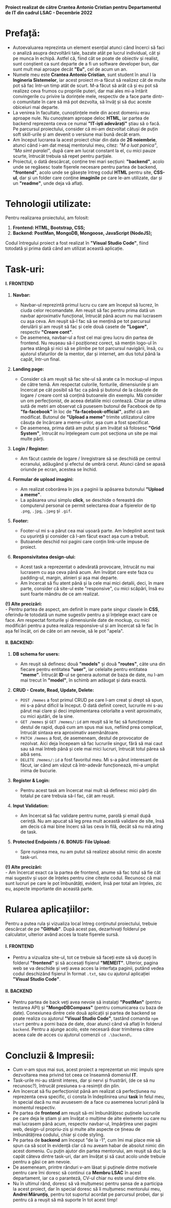#### Proiect realizat de către Crantea Antonio Cristian pentru Departamentul de IT din cadrul LSAC - Decembrie 2022

# Prefață:

- Autoevaluarea reprezinta un element esențial atunci când încerci să faci o analiză asupra dezvoltării tale, bazate atât pe lucrul individual, cât și pe munca în echipă. Astfel că, fiind cât se poate de obiectiv și realist, sunt conștient ca sunt departe de a fi un software developer bun, dar sunt mult mai aproape decât **"Eu"**, cel de acum un an.
- Numele meu este **Crantea Antonio Cristian**, sunt student în anul I la **Ingineria Sistemelor**, iar acest proiect m-a făcut să realizez cât de multe pot să fac într-un timp atât de scurt. M-a făcut să arăt că și eu pot să realizez ceva frumos cu propriile puteri, dar mai ales mi-a întărit convingerile cu privire la dorințele mele, respectiv de a face parte dintr-o comunitate în care să mă pot dezvolta, să învăț și să duc aceste obiceiuri mai departe.
- La venirea în facultate, cunoștințele mele din acest domeniu erau aproape nule. Nu cunoșteam aproape deloc **HTML**, iar partea de backend reprezenta ceva ce numai **"IT-iști adevărați"** știau să o facă. Pe parcursul proiectului, consider că mi-am dezvoltat câtuși de puțin soft skill-urile și am devenit o versiune mai bună decât eram.
- Am început lucrarea la acest proiect chiar din data de **26 noiembrie**, atunci când i-am dat mesaj mentorului meu, citez: *"M a luat panica"*, *"Ma simt paralel"*, după care am lucrat constant la el, cu mici pauze scurte, întrucât trebuia să repet pentru parțiale.
- Proiectul, o dată descărcat, conține trei mari secțiuni: **"backend"**, acolo unde se regăsesc toate fișerele necesare pentru partea de backend, **"frontend"**, acolo unde se găsește întreg codul **HTML** pentru site, **CSS-ul**, dar și un folder care conține **imaginile** pe care le-am utilizate, dar și un **"readme"**, unde deja vă aflați.
    
# Tehnologii utilizate:

Pentru realizarea proiectului, am folosit:
1. **Frontend: HTML, Bootstrap, CSS;**
2. **Backend: PostMan, MongoDB, Mongoose, JavaScript (NodeJS);**

Codul întregului proiect a fost realizat în **"Visual Studio Code"**, fiind totodată și prima dată când am utilizat această aplicație.

# Task-uri:

#### I. FRONTEND
1. **Navbar:**
	- Navbar-ul reprezintă primul lucru cu care am început să lucrez, în ciuda celor recomandate. Am reușit să fac pentru prima dată un navbar aproximativ funcțional, întrucât până acum nu mai lucrasem cu așa ceva. Am reușit să-l fac să se mențină pe tot parcursul derulării și am reușit să fac și cele două casete de **"Logare"**, respectiv **"Creare cont"**.
	- De asemenea, navbar-ul a fost cel mai greu lucru din partea de frontend. Nu reușeau să-l poziționez corect, să mențin logo-ul în partea stângă și nici să se plimbe pe tot parcursul navigării, însă, cu ajutorul sfaturilor de la mentor, dar și internet, am dus totul până la capăt, într-un final.

2. **Landing page:**
	- Consider că am reușit să fac site-ul să arate ca în mockup-ul impus de către temă. Am respectat culorile, fonturile, dimensiunile și am încercat pe cât posibil să fac ca până și butonul de la căsuțele de logare / creare cont să conțină butoanele din exemplu. Mă consider un om perfecționist, de aceea detaliile mici contează. Chiar pe ultima sută de metri am observat că pusesem butonul de Facebook de tip **"fa-facebook"** în loc de **"fa-facebook-official"**, astfel că am modificat. Butonul de **"Upload a meme"** trimite utilizatorul către căsuța de încărcare a meme-urilor, așa cum a fost specificat.
	- De asemenea, prima dată am putut și am învățat să folosesc **"Grid System"**, întrucât nu înțelegeam cum pot secționa un site pe mai multe părți.

3. **Login / Register:**
	- Am făcut castele de logare / înregistrare să se deschidă pe centrul ecranului, adăugând și efectul de umbră cerut. Atunci când se apasă oriunde pe ecran, acestea se închid.

4. **Formular de upload imagini:**
	- Am realizat coborârea în jos a paginii la apăsarea butonului **"Upload a meme"**.
	- La apăsarea unui simplu **click**, se deschide o fereastră din computerul personal ce permit selectarea doar a fișierelor de tip ``.png``, ``.jpg``, ``.jpeg`` și ``.gif``.

5. **Footer:**
	- Footer-ul mi s-a părut cea mai ușoară parte. Am îndeplinit acest task cu ușurință și consider că l-am făcut exact așa cum a trebuit.
	- Butoanele deschid noi pagini care conțin link-urile impuse de proiect.

6. **Responsivitatea design-ului:**
	- Acest task a reprezentat o adevărată provocare, întrucât nu mai lucrasem cu așa ceva până acum. Am învățat care este faza cu padding-ul, margin, alinieri și așa mai departe.
	- Am încercat să fiu atent până și la cele mai mici detalii, deci, în mare parte, consider că site-ul este "responsive", cu mici scăpări, însă eu sunt foarte mândru de ce am realizat.

**(!) Alte precizări:**<br>
	- Pentru partea de aspect, am definit în mare parte singur clasele în **CSS**, oferindu-le totodată un nume sugestiv pentru a și înțelege exact care ce face. Am respectat fonturile și dimensiunile date de mockup, cu mici modificări pentru a putea realiza responsive-ul și am încercat să le fac în așa fel încât, ori de câte ori am nevoie, să le pot "apela".
	
#### II. BACKEND:
1. **DB schema for users:**
	- Am reușit să definesc două **"models"** și două **"routes"**, câte una din fiecare pentru entitatea **"user"**, iar celelalte pentru entitatea **"meme"**. Întrucât **ID**-ul se genera automat de baza de date, nu l-am mai trecut în **"model"**, în schimb am adăugat și data exactă.

2. **CRUD - Create, Read, Update, Delete:**
	- ``POST /memes`` a fost primul CRUD pe care l-am creat și drept să spun, mi s-a părut dificil la început. O dată definit corect, lucrurile mi s-au părut mai clare și deci implementarea celorlalte a venit aproximativ, cu mici ajutări, de la sine.
	- ``GET /memes`` și ``GET /memes/:id`` am reușit să le fac să funcționeze destul de rapid, după cum am spus mai sus, nefiind prea complicat, întrucât sintaxa era aproximativ asemănătoare.
	- ``PATCH /memes`` a fost, de asemeneam, destul de provocator de rezolvat. Aici deja începeam să fac lucrurile singur, fără să mai caut sau să mai întreb până și cele mai mici lucruri, întrucât totul părea să aibă sens.
	- ``DELETE /memes/:id`` a fost favoritul meu. Mi s-a părut interesant de făcut, iar când am văzut că într-adevăr funcționează, mi-a umplut inima de bucurie.

3. **Register & Login:**
	- Pentru acest task am încercat mai mult să definesc mici părți din totalul pe care trebuia să-l fac, cât am reușit.

4. **Input Validation:**
	- Am încercat să fac validare pentru nume, parolă și email după cerință. Nu am apucat să leg prea mult această validare de site, însă am decis că mai bine încerc să las ceva în filă, decât să nu mă ating de task.

5. **Protected Endpoints / 6. BONUS: File Upload:**
	- Spre rușinea mea, nu am putut să realizez absolut nimic din aceste task-uri.

**(!) Alte precizări:**<br>
	- Am încercat exact ca la partea de frontend, anume să fac totul să fie cât mai sugestiv și ușor de înțeles pentru cine citește codul. Recunosc că mai sunt lucruri pe care le pot îmbunătăți, evident, însă per total am înțeles, zic eu, aspecte importante din această parte.

# Rularea aplicațiilor:

Pentru a putea rula și vizualiza local întreg conținutul proiectului, trebuie descărcat de pe **"GitHub"**. După acest pas, dezarhivați folderul pe calculator, ulterior având acces la toate fișerele sursă.

#### I. FRONTEND
- Pentru a vizualiza site-ul, tot ce trebuie să faceți este să vă duceți în folderul **"frontend"** și să accesați fișierul **"MEMEIT"**. Ulterior, pagina web se va deschide și veți avea acces la interfața paginii, putând vedea codul deschizând fișierul în format ``.txt``, sau cu ajutorul aplicației **"Visual Studio Code"**.

#### II. BACKEND
- Pentru partea de back veți avea nevoie să instalați **"PostMan"** (pentru testarea API) și **"MongoDBCompass"** (pentru comunicarea cu baza de date). Conexiunea dintre cele două aplicații și partea de backend se poate realiza cu ajutorul **"Visual Studio Code"**, tastând comanda ``npm start`` pentru a porni baza de date, doar atunci când vă aflați în folderul ``backend``. Pentru a ajunge acolo, este necesară doar trimiterea către aceea cale de acces cu ajutorul comenzii ``cd .\backend\``.

# Concluzii & Impresii:
- Cum v-am spus mai sus, acest proiect a reprezentat un mic impuls spre dezvoltarea mea privind tot ceea ce înseamnă domeniul **IT**.
- Task-urile mi-au stârnit interes, dar și nervi și frustrări, (de ce să nu recunosc?), întrucât presiunea s-a resimțit din plin.
- Am încercat să fiu perfecționist până am realizat că perfecțiunea nu reprezenta ceva specific, ci consta în îndeplinirea unui **task** în felul meu, în special dacă nu mai avusesem de a face cu asemenea lucruri până la momentul respectiv.
- Pe partea de **frontend** am reușit să-mi îmbunătățesc puținele lucrurile pe care deja le știam și am învățat o mulțime de alte elemente cu care nu mai lucrasem până acum, respectiv navbar-ul, împărțirea unei pagini web, design-ul propriu-zis și multe alte aspecte ce țineau de îmbunătățirea codului, chiar și code styling.
- Pe partea de **backend** am început "de la -1", cum îmi mai place mie să spun ca să scot în evidență clar că nu aveam habar de absolut nimic din acest domeniu. Cu puțin ajutor din partea mentorului, am reușit să duc la capăt câteva dintre task-uri, dar am învățat și să caut acolo unde trebuie pentru a găsi ce am nevoie.
- De asemeneam, printre rânduri v-am lăsat și puținele dintre motivele pentru care îmi doresc să continui ca **Membru LSAC** în acest departament, iar ca o paranteză, CV-ul chiar nu este unul dintre ele.
- Nu în ultimul rând, doresc să vă mulțumesc pentru șansa de a participa la acest proiect, dar în special doresc să îi mulțumesc mentorului meu, **Andrei Mărunțiș**, pentru tot suportul acordat pe parcursul probei, dar și pentru că a reușit să mă suporte în tot acest timp!
